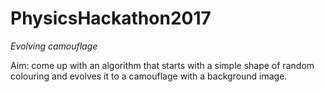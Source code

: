 # PhysicsHackathon2017

*Evolving camouflage*

Aim: come up with an algorithm that starts with a simple shape of random colouring and evolves it to a camouflage with a background image.
